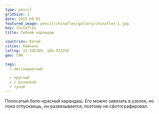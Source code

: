 ```yaml
---
type: pencil
gridSize: 2
date: 2015-09-01
featured_image: pencil/chinaflex/gallery/chinaflex-1.jpg
key: chinaflex
title: Гибкий карандаш

countries: Китай
cities: Хайнань
latlng: 33.545309, 104.972256
geo: CHN

tags:
  - нестандартный

  - круглый
  - с резинкой
  - тупой
---
```


Полосатый бело-красный карандаш. Его можно завязать в узелок, но пока отпускаешь, он развязывается, поэтому не сфотографировал.
